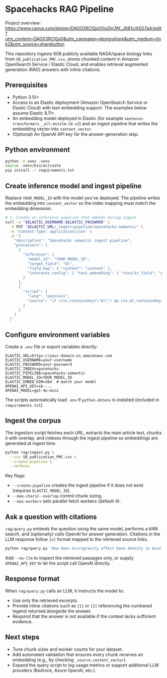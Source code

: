# Spacehacks RAG Pipeline
Project overview: https://www.canva.com/design/DAG03RClQs0/IisGjn7Af_J681ci4SG7aA/edit?utm_content=DAG03RClQs0&utm_campaign=designshare&utm_medium=link2&utm_source=sharebutton

This repository ingests 608 publicly available NASA/space biology links from `SB_publication_PMC.csv`, stores chunked content in Amazon OpenSearch Service / Elastic Cloud, and enables retrieval augmented generation (RAG) answers with inline citations.

## Prerequisites

- Python 3.10+
- Access to an Elastic deployment (Amazon OpenSearch Service or Elastic Cloud) with text-embedding support. The examples below assume Elastic 8.11+.
- An embedding model deployed in Elastic (for example `sentence-transformers__all-minilm-l6-v2`) and an ingest pipeline that writes the embedding vector into `content_vector`.
- (Optional) An OpenAI API key for the answer-generation step.

## Python environment

```bash
python -m venv .venv
source .venv/bin/activate
pip install -r requirements.txt
```

## Create inference model and ingest pipeline

Replace `YOUR_MODEL_ID` with the model you've deployed. The pipeline writes the embedding into `content_vector` so the index mapping must match the embedding dimension.

```bash
# 1. Create an inference pipeline that embeds during ingest
curl -u "$ELASTIC_USERNAME:$ELASTIC_PASSWORD" \
  -X PUT "$ELASTIC_URL/_ingest/pipeline/spacehacks-semantic" \
  -H 'Content-Type: application/json' \
  -d '{
    "description": "Spacehacks semantic ingest pipeline",
    "processors": [
      {
        "inference": {
          "model_id": "YOUR_MODEL_ID",
          "target_field": "ml",
          "field_map": { "content": "content" },
          "inference_config": { "text_embedding": { "results_field": "predicted_value" } }
        }
      },
      {
        "script": {
          "lang": "painless",
          "source": "if (ctx.containsKey(\"ml\") && ctx.ml.containsKey(\"predicted_value\")) { ctx.content_vector = ctx.ml.predicted_value; ctx.remove(\"ml\"); }"
        }
      }
    ]
  }'
```

## Configure environment variables

Create a `.env` file or export variables directly:

```
ELASTIC_URL=https://your-domain.es.amazonaws.com
ELASTIC_USERNAME=your-username
ELASTIC_PASSWORD=your-password
ELASTIC_INDEX=spacehacks
ELASTIC_PIPELINE=spacehacks-semantic
ELASTIC_MODEL_ID=YOUR_MODEL_ID
ELASTIC_EMBED_DIM=384  # match your model
OPENAI_API_KEY=sk-...
OPENAI_MODEL=gpt-4o-mini
```

The scripts automatically load `.env` if `python-dotenv` is installed (included in `requirements.txt`).

## Ingest the corpus

The ingestion script fetches each URL, extracts the main article text, chunks it with overlap, and indexes through the ingest pipeline so embeddings are generated at ingest time.

```bash
python rag/ingest.py \
  --csv SB_publication_PMC.csv \
  --create-pipeline \
  --verbose
```

Key flags:

- `--create-pipeline` creates the ingest pipeline if it does not exist (requires `ELASTIC_MODEL_ID`).
- `--max-chars`/`--overlap` control chunk sizing.
- `--max-workers` sets parallel fetch workers (default 4).

## Ask a question with citations

`rag/query.py` embeds the question using the same model, performs a kNN search, and (optionally) calls OpenAI for answer generation. Citations in the LLM response follow `[n]` format mapped to the retrieved source links.

```bash
python rag/query.py "How does microgravity affect bone density in mice?" --print-context
```

Add `--no-llm` to inspect the retrieved passages only, or supply `OPENAI_API_KEY` to let the script call OpenAI directly.

## Response format

When `rag/query.py` calls an LLM, it instructs the model to:

- Use only the retrieved excerpts.
- Provide inline citations such as `[1]` or `[2]` referencing the numbered legend returned alongside the answer.
- Respond that the answer is not available if the context lacks sufficient evidence.

## Next steps

- Tune chunk sizes and worker counts for your dataset.
- Add automated validation that ensures every chunk receives an embedding (e.g., by checking `_source.content_vector`).
- Expand the query script to log usage metrics or support additional LLM providers (Bedrock, Azure OpenAI, etc.).
